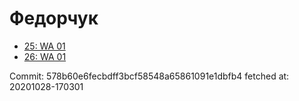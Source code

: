 # Федорчук
- [25: WA 01](25.md)
- [26: WA 01](26.md)

Commit: 578b60e6fecbdff3bcf58548a65861091e1dbfb4
 fetched at: 20201028-170301

